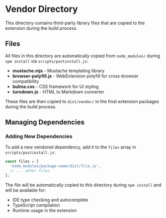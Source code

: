 # Vendor Directory

This directory contains third-party library files that are copied to the extension during the build process.

## Files

All files in this directory are automatically copied from `node_modules/` during `npm install` via `scripts/postinstall.js`:

- **mustache.mjs** - Mustache templating library
- **browser-polyfill.js** - WebExtension polyfill for cross-browser compatibility
- **bulma.css** - CSS framework for UI styling
- **turndown.js** - HTML to Markdown converter

These files are then copied to `dist/vendor/` in the final extension packages during the build process.

## Managing Dependencies

### Adding New Dependencies

To add a new vendored dependency, add it to the `files` array in `scripts/postinstall.js`:

```javascript
const files = [
  'node_modules/package-name/dist/file.js',
  // ... other files
];
```

The file will be automatically copied to this directory during `npm install` and will be available for:

- IDE type checking and autocomplete
- TypeScript compilation
- Runtime usage in the extension
